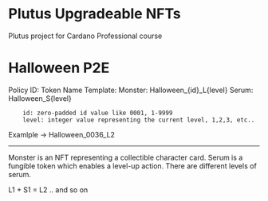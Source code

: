 # Plutus Upgradeable NFTs
Plutus project for Cardano Professional course

# Halloween P2E

Policy ID:
Token Name Template: 
        Monster: Halloween_{id}_L{level}
        Serum: Halloween_S{level}

        id: zero-padded id value like 0001, 1-9999
        level: integer value representing the current level, 1,2,3, etc..
Examlple -> Halloween_0036_L2

---

Monster is an NFT representing a collectible character card.
Serum is a fungible token which enables a level-up action. There are different levels of serum.

L1 + S1 = L2 .. and so on
